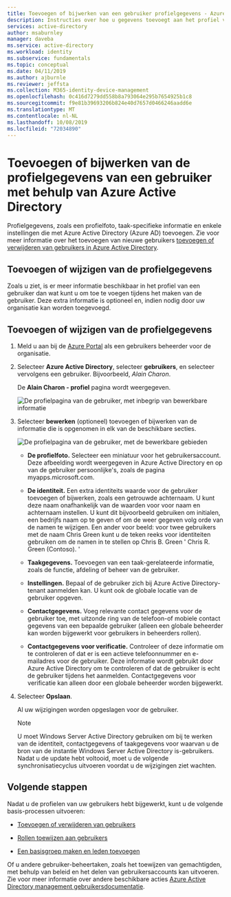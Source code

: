 ```yaml
---
title: Toevoegen of bijwerken van een gebruiker profielgegevens - Azure Active Directory | Microsoft Docs
description: Instructies over hoe u gegevens toevoegt aan het profiel van een gebruiker in Azure Active Directory, met inbegrip van de details van een afbeelding en de taak.
services: active-directory
author: msaburnley
manager: daveba
ms.service: active-directory
ms.workload: identity
ms.subservice: fundamentals
ms.topic: conceptual
ms.date: 04/11/2019
ms.author: ajburnle
ms.reviewer: jeffsta
ms.collection: M365-identity-device-management
ms.openlocfilehash: 0c416d7279dd558b8a793064e295b7654925b1c8
ms.sourcegitcommit: f9e81b39693206b824e40d7657d0466246aadd6e
ms.translationtype: MT
ms.contentlocale: nl-NL
ms.lasthandoff: 10/08/2019
ms.locfileid: "72034890"
---
```

# <a name="add-or-update-a-users-profile-information-using-azure-active-directory"></a>Toevoegen of bijwerken van de profielgegevens van een gebruiker met behulp van Azure Active Directory
Profielgegevens, zoals een profielfoto, taak-specifieke informatie en enkele instellingen die met Azure Active Directory (Azure AD) toevoegen. Zie voor meer informatie over het toevoegen van nieuwe gebruikers [toevoegen of verwijderen van gebruikers in Azure Active Directory](add-users-azure-active-directory.md).

## <a name="add-or-change-profile-information"></a>Toevoegen of wijzigen van de profielgegevens
Zoals u ziet, is er meer informatie beschikbaar in het profiel van een gebruiker dan wat kunt u om toe te voegen tijdens het maken van de gebruiker. Deze extra informatie is optioneel en, indien nodig door uw organisatie kan worden toegevoegd.

## <a name="to-add-or-change-profile-information"></a>Toevoegen of wijzigen van de profielgegevens
1. Meld u aan bij de [Azure Portal](https://portal.azure.com/) als een gebruikers beheerder voor de organisatie.

2. Selecteer **Azure Active Directory**, selecteer **gebruikers**, en selecteer vervolgens een gebruiker. Bijvoorbeeld, _Alain Charon_.

    De **Alain Charon - profiel** pagina wordt weergegeven.

    ![De profielpagina van de gebruiker, met inbegrip van bewerkbare informatie](media/active-directory-users-profile-azure-portal/user-profile-all-blade.png)

3. Selecteer **bewerken** (optioneel) toevoegen of bijwerken van de informatie die is opgenomen in elk van de beschikbare secties.

    ![De profielpagina van de gebruiker, met de bewerkbare gebieden](media/active-directory-users-profile-azure-portal/user-profile-edit.png)

    - **De profielfoto.** Selecteer een miniatuur voor het gebruikersaccount. Deze afbeelding wordt weergegeven in Azure Active Directory en op van de gebruiker persoonlijke's, zoals de pagina myapps.microsoft.com.

    - **De identiteit.** Een extra identiteits waarde voor de gebruiker toevoegen of bijwerken, zoals een getrouwde achternaam. U kunt deze naam onafhankelijk van de waarden voor voor naam en achternaam instellen. U kunt dit bijvoorbeeld gebruiken om initialen, een bedrijfs naam op te geven of om de weer gegeven volg orde van de namen te wijzigen. Een ander voor beeld: voor twee gebruikers met de naam Chris Green kunt u de teken reeks voor identiteiten gebruiken om de namen in te stellen op Chris B. Green ' Chris R. Green (Contoso). '

    - **Taakgegevens.** Toevoegen van een taak-gerelateerde informatie, zoals de functie, afdeling of beheer van de gebruiker.

    - **Instellingen.** Bepaal of de gebruiker zich bij Azure Active Directory-tenant aanmelden kan. U kunt ook de globale locatie van de gebruiker opgeven.

    - **Contactgegevens.** Voeg relevante contact gegevens voor de gebruiker toe, met uitzonde ring van de telefoon-of mobiele contact gegevens van een bepaalde gebruiker (alleen een globale beheerder kan worden bijgewerkt voor gebruikers in beheerders rollen).

    - **Contactgegevens voor verificatie.** Controleer of deze informatie om te controleren of dat er is een actieve telefoonnummer en e-mailadres voor de gebruiker. Deze informatie wordt gebruikt door Azure Active Directory om te controleren of dat de gebruiker is echt de gebruiker tijdens het aanmelden. Contactgegevens voor verificatie kan alleen door een globale beheerder worden bijgewerkt.

4. Selecteer **Opslaan**.

    Al uw wijzigingen worden opgeslagen voor de gebruiker.

    >[!Note]
    >U moet Windows Server Active Directory gebruiken om bij te werken van de identiteit, contactgegevens of taakgegevens voor waarvan u de bron van de instantie Windows Server Active Directory is-gebruikers. Nadat u de update hebt voltooid, moet u de volgende synchronisatiecyclus uitvoeren voordat u de wijzigingen ziet wachten.

## <a name="next-steps"></a>Volgende stappen
Nadat u de profielen van uw gebruikers hebt bijgewerkt, kunt u de volgende basis-processen uitvoeren:

- [Toevoegen of verwijderen van gebruikers](add-users-azure-active-directory.md)

- [Rollen toewijzen aan gebruikers](active-directory-users-assign-role-azure-portal.md)

- [Een basisgroep maken en leden toevoegen](active-directory-groups-create-azure-portal.md)

Of u andere gebruiker-beheertaken, zoals het toewijzen van gemachtigden, met behulp van beleid en het delen van gebruikersaccounts kan uitvoeren. Zie voor meer informatie over andere beschikbare acties [Azure Active Directory management gebruikersdocumentatie](../users-groups-roles/index.yml).

